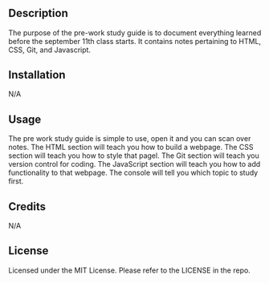 # <Your-Project-Title>

## Description

The purpose of the pre-work study guide is to document everything learned before the september 11th class starts. It contains notes pertaining to HTML, CSS, Git, and Javascript.

## Installation

N/A

## Usage

The pre work study guide is simple to use, open it and you can scan over notes. The HTML section will teach you how to build a webpage. The CSS section will teach you how to style that pagel. The Git section will teach you version control for coding. The JavaScript section will teach you how to add functionality to that webpage. The console will tell you which topic to study first.

## Credits

N/A

## License

Licensed under the MIT License. Please refer to the LICENSE in the repo.